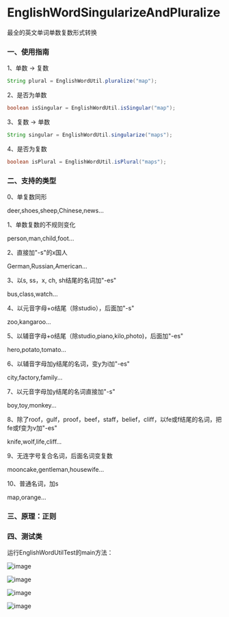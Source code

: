 # EnglishWordSingularizeAndPluralize 
最全的英文单词单数复数形式转换

### 一、使用指南

1、单数 -> 复数
```java
String plural = EnglishWordUtil.pluralize("map");
```

2、是否为单数
```java
boolean isSingular = EnglishWordUtil.isSingular("map");
```

3、复数 -> 单数
```java
String singular = EnglishWordUtil.singularize("maps");
```

4、是否为复数
```java
boolean isPlural = EnglishWordUtil.isPlural("maps");
```


### 二、支持的类型

0、单复数同形

deer,shoes,sheep,Chinese,news...

1、单数复数的不规则变化

person,man,child,foot...

2、直接加"-s"的x国人

German,Russian,American...

3、以s, ss，x, ch, sh结尾的名词加"-es"

bus,class,watch...

4、以元音字母+o结尾（除studio），后面加"-s"

zoo,kangaroo...

5、以辅音字母+o结尾（除studio,piano,kilo,photo)，后面加"-es"

hero,potato,tomato...

6、以辅音字母加y结尾的名词，变y为i加"-es"

city,factory,family...

7、以元音字母加y结尾的名词直接加"-s"

boy,toy,monkey...

8、除了roof，gulf，proof，beef，staff，belief，cliff，以fe或f结尾的名词，把fe或f变为v加"-es"

knife,wolf,life,cliff...

9、无连字号复合名词，后面名词变复数

mooncake,gentleman,housewife...

10、普通名词，加s

map,orange...

### 三、原理：正则

### 四、测试类

运行EnglishWordUtilTest的main方法：

![image](https://user-images.githubusercontent.com/65704625/156096844-6e305b80-57b4-4a81-b49f-b65ae13e5c3b.png)

![image](https://user-images.githubusercontent.com/65704625/156096875-e7790326-d9eb-42a5-a683-b4f5c78e2f57.png)

![image](https://user-images.githubusercontent.com/65704625/156096908-982b39b8-48ce-4a23-a074-c2a7b2d73693.png)

![image](https://user-images.githubusercontent.com/65704625/156096929-28845ed9-4df4-43bf-abc8-81372600b25a.png)
